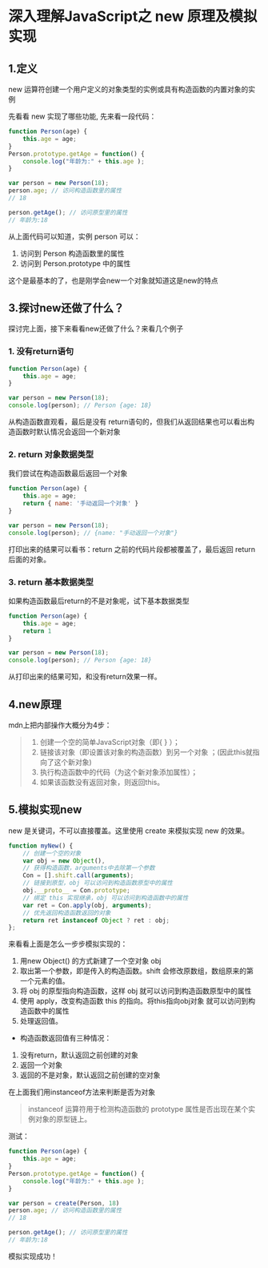 # 深入理解JavaScript之 new 原理及模拟实现

## 1.定义

new 运算符创建一个用户定义的对象类型的实例或具有构造函数的内置对象的实例

先看看 new 实现了哪些功能, 先来看一段代码：
```javascript
function Person(age) {
    this.age = age;
}
Person.prototype.getAge = function() {
    console.log("年龄为:" + this.age );
}

var person = new Person(18);
person.age; // 访问构造函数里的属性
// 18

person.getAge(); // 访问原型里的属性
// 年龄为:18
```

从上面代码可以知道，实例 person 可以：

1. 访问到 Person 构造函数里的属性
2. 访问到 Person.prototype 中的属性

这个是最基本的了，也是刚学会new一个对象就知道这是new的特点


## 3.探讨new还做了什么？

探讨完上面，接下来看看new还做了什么？来看几个例子

### 1. 没有return语句

```javascript
function Person(age) {
    this.age = age;
}

var person = new Person(18);
console.log(person); // Person {age: 18}
```
从构造函数直观看，最后是没有 return语句的，但我们从返回结果也可以看出构造函数时默认情况会返回一个新对象

### 2. return 对象数据类型

我们尝试在构造函数最后返回一个对象
```javascript
function Person(age) {
    this.age = age;
    return { name: '手动返回一个对象' }
}

var person = new Person(18);
console.log(person); // {name: "手动返回一个对象"}
```
打印出来的结果可以看书：return 之前的代码片段都被覆盖了，最后返回 return 后面的对象。

### 3. return 基本数据类型

如果构造函数最后return的不是对象呢，试下基本数据类型
```javascript
function Person(age) {
    this.age = age;
    return 1 
}

var person = new Person(18);
console.log(person); // Person {age: 18}
```
从打印出来的结果可知，和没有return效果一样。

## 4.new原理

mdn上把内部操作大概分为4步：

> 1. 创建一个空的简单JavaScript对象（即{ } ）；
> 2. 链接该对象（即设置该对象的构造函数）到另一个对象 ；(因此this就指向了这个新对象)
> 3. 执行构造函数中的代码（为这个新对象添加属性）；
> 4. 如果该函数没有返回对象，则返回this。

## 5.模拟实现new

new 是关键词，不可以直接覆盖。这里使用 create 来模拟实现 new 的效果。

```javascript
function myNew() {
    // 创建一个空的对象
    var obj = new Object(),
    // 获得构造函数，arguments中去除第一个参数
    Con = [].shift.call(arguments);
    // 链接到原型，obj 可以访问到构造函数原型中的属性
    obj.__proto__ = Con.prototype;
    // 绑定 this 实现继承，obj 可以访问到构造函数中的属性
    var ret = Con.apply(obj, arguments);
    // 优先返回构造函数返回的对象
    return ret instanceof Object ? ret : obj;
};
```
来看看上面是怎么一步步模拟实现的：

1. 用new Object() 的方式新建了一个空对象 obj
2. 取出第一个参数，即是传入的构造函数。shift 会修改原数组，数组原来的第一个元素的值。
3. 将 obj 的原型指向构造函数，这样 obj 就可以访问到构造函数原型中的属性
4. 使用 apply，改变构造函数 this 的指向。将this指向obj对象 就可以访问到构造函数中的属性
5. 处理返回值。

- 构造函数返回值有三种情况：
1. 没有return，默认返回之前创建的对象
2. 返回一个对象   
3. 返回的不是对象，默认返回之前创建的空对象

在上面我们用instanceof方法来判断是否为对象
> instanceof 运算符用于检测构造函数的 prototype 属性是否出现在某个实例对象的原型链上。

测试：
```javascript
function Person(age) {
    this.age = age;
}
Person.prototype.getAge = function() {
    console.log("年龄为:" + this.age );
}

var person = create(Person, 18)
person.age; // 访问构造函数里的属性
// 18

person.getAge(); // 访问原型里的属性
// 年龄为:18
```
模拟实现成功！